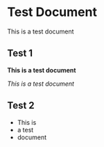# Test Document

This is a test document

## Test 1

**This is a test document**

_This is a test document_

## Test 2

* This is
* a test
* document
